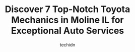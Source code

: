 ---
layout: ampstory
image: https://images.unsplash.com/photo-1532245128003-3db26c775465?ixlib=rb-4.0.3&ixid=MnwxMjA3fDB8MHxwaG90by1wYWdlfHx8fGVufDB8fHx8&auto=format&fit=crop&w=640&h=853&q=80
author: techidn
featured: false
description: Entrust your vehicle to the 7 best Toyota Mechanic in Moline IL, USA and experience the difference they can make. With their extensive knowledge, state-of-the-art facilities, and commitment 
title: Discover 7 Top-Notch Toyota Mechanics in Moline IL for Exceptional Auto Services
cover:
   title: Discover 7 Top-Notch Toyota Mechanics in Moline IL for Exceptional Auto Services
   subtitle: Rickpate
   background: https://images.unsplash.com/photo-1532245128003-3db26c775465?ixlib=rb-4.0.3&ixid=MnwxMjA3fDB8MHxwaG90by1wYWdlfHx8fGVufDB8fHx8&auto=format&fit=crop&w=640&h=853&q=80

pages: 
 - layout: thirds
   top: <h1>#1 QC Auto Service (Car-X Tire & Auto)</h1>
   bottom: "<p>I own a small business locally and have taken my work van here for years. I had my van towed in to be repaired at their shop. They called and said it had a vacuum leak an</p>"
   background: https://www.knot35.com/toplist/wp-content/uploads/2023/06/best-toyota-mechanic-1-in-moline-il-1685837498.jpeg
   backgroundblur: true
 - layout: thirds
   top: <h1>#2 A&A Muffler Brake & Automotive Services</h1>
   bottom: "<p>2125 53rd St, Moline, IL 61265, United States</p>"
   background: https://www.knot35.com/toplist/wp-content/uploads/2023/06/best-toyota-mechanic-2-in-moline-il-1685837498.jpeg
   cta:
      link: https://www.knot35.com/toplist/discover-7-top-notch-toyota-mechanics-in-moline-il-for-exceptional-auto-services/
      text: Discover 7 Top-Notch Toyota Mechanics in Moline IL for Exceptional Auto Services
 - layout: thirds
   top: <h1>#3 Blains Farm & Fleet Tires and Auto Service Center - Moline, IL</h1>
   bottom: "<p>5900 John Deere Rd, Moline, IL 61265, United States</p>"
   background: https://www.knot35.com/toplist/wp-content/uploads/2023/06/best-toyota-mechanic-3-in-moline-il-1685837499.jpeg
   cta:
      link: https://www.knot35.com/toplist/discover-7-top-notch-toyota-mechanics-in-moline-il-for-exceptional-auto-services/
      text: Discover 7 Top-Notch Toyota Mechanics in Moline IL for Exceptional Auto Services
 - layout: thirds
   top: <h1>#4 Camfield and Sons Auto Repair</h1>
   bottom: "<p>1555 18th Ave A, Moline, IL 61265, United States</p>"
   background: https://images.unsplash.com/photo-1615749413727-825b59a857b5?ixlib=rb-4.0.3&ixid=MnwxMjA3fDB8MHxwaG90by1wYWdlfHx8fGVufDB8fHx8&auto=format&fit=crop&w=640&h=853&q=80
   cta:
      link: https://www.knot35.com/toplist/discover-7-top-notch-toyota-mechanics-in-moline-il-for-exceptional-auto-services/
      text: Discover 7 Top-Notch Toyota Mechanics in Moline IL for Exceptional Auto Services
 - layout: thirds
   top: <h1>#5 Bi-State Auto Service Center</h1>
   bottom: "<p>1849 15th St Pl, Moline, IL 61265, United States</p>"
   background: https://images.unsplash.com/photo-1540457036297-448b6b99e91c?ixlib=rb-4.0.3&ixid=MnwxMjA3fDB8MHxwaG90by1wYWdlfHx8fGVufDB8fHx8&auto=format&fit=crop&w=640&h=853&q=80
   cta:
      link: https://www.knot35.com/toplist/discover-7-top-notch-toyota-mechanics-in-moline-il-for-exceptional-auto-services/
      text: Discover 7 Top-Notch Toyota Mechanics in Moline IL for Exceptional Auto Services
 - layout: thirds
   top: <h1>#6 Victors Auto Repair</h1>
   bottom: "<p>5001 5th Ave, Moline, IL 61265, United States</p>"
   background: https://images.unsplash.com/photo-1533735380053-eb8d0759b24a?ixlib=rb-4.0.3&ixid=MnwxMjA3fDB8MHxwaG90by1wYWdlfHx8fGVufDB8fHx8&auto=format&fit=crop&w=640&h=853&q=80
   cta:
      link: https://www.knot35.com/toplist/discover-7-top-notch-toyota-mechanics-in-moline-il-for-exceptional-auto-services/
      text: Discover 7 Top-Notch Toyota Mechanics in Moline IL for Exceptional Auto Services
 - layout: thirds
   top: <h1>#7 Hiland Toyota Service & Parts</h1>
   bottom: "<p>5500 45th Avenue Dr, Moline, IL 61265, United States</p>"
   background: https://images.unsplash.com/photo-1527066579998-dbbae57f45ce?ixlib=rb-4.0.3&ixid=MnwxMjA3fDB8MHxwaG90by1wYWdlfHx8fGVufDB8fHx8&auto=format&fit=crop&w=640&h=853&q=80
   cta:
      link: https://www.knot35.com/toplist/discover-7-top-notch-toyota-mechanics-in-moline-il-for-exceptional-auto-services/
      text: Discover 7 Top-Notch Toyota Mechanics in Moline IL for Exceptional Auto Services
 - layout: thirds
   middle: Continue reading...
   background: https://images.unsplash.com/photo-1531169509526-f8f1fdaa4a67?ixlib=rb-4.0.3&ixid=MnwxMjA3fDB8MHxwaG90by1wYWdlfHx8fGVufDB8fHx8&auto=format&fit=crop&w=640&h=853&q=80
   cta:
      link: https://www.knot35.com/toplist/discover-7-top-notch-toyota-mechanics-in-moline-il-for-exceptional-auto-services/
      text: Discover 7 Top-Notch Toyota Mechanics in Moline IL for Exceptional Auto Services
      
---